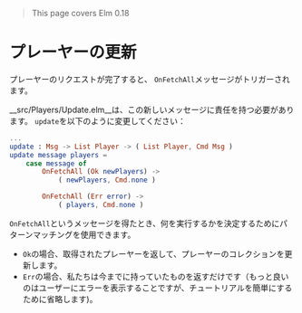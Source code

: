 >This page covers Elm 0.18

# プレーヤーの更新

プレーヤーのリクエストが完了すると、 `OnFetchAll`メッセージがトリガーされます。

__src/Players/Update.elm__は、この新しいメッセージに責任を持つ必要があります。 `update`を以下のように変更してください：

```elm
...
update : Msg -> List Player -> ( List Player, Cmd Msg )
update message players =
    case message of
        OnFetchAll (Ok newPlayers) ->
            ( newPlayers, Cmd.none )

        OnFetchAll (Err error) ->
            ( players, Cmd.none )
```

`OnFetchAll`というメッセージを得たとき、何を実行するかを決定するためにパターンマッチングを使用できます。

- `Ok`の場合、取得されたプレーヤーを返して、プレーヤーのコレクションを更新します。
- `Err`の場合、私たちは今までに持っていたものを返すだけです（もっと良いのはユーザーにエラーを表示することですが、チュートリアルを簡単にするために省略します)。
